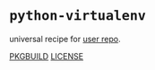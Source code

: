 # `python-virtualenv`

universal recipe for [user repo](../themartiancompany/ur).

[PKGBUILD](PKGBUILD)
[LICENSE](COPYING)
